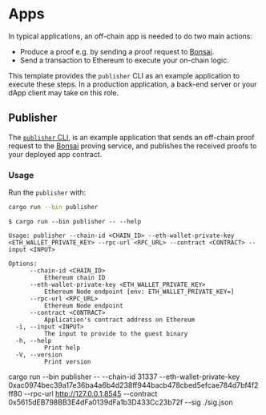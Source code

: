 # Apps

In typical applications, an off-chain app is needed to do two main actions:

* Produce a proof e.g. by sending a proof request to [Bonsai].
* Send a transaction to Ethereum to execute your on-chain logic.

This template provides the `publisher` CLI as an example application to execute these steps.
In a production application, a back-end server or your dApp client may take on this role.

## Publisher

The [`publisher` CLI][publisher], is an example application that sends an off-chain proof request to the [Bonsai] proving service, and publishes the received proofs to your deployed app contract.

### Usage

Run the `publisher` with:

```sh
cargo run --bin publisher
```

```text
$ cargo run --bin publisher -- --help

Usage: publisher --chain-id <CHAIN_ID> --eth-wallet-private-key <ETH_WALLET_PRIVATE_KEY> --rpc-url <RPC_URL> --contract <CONTRACT> --input <INPUT>

Options:
      --chain-id <CHAIN_ID>
          Ethereum chain ID
      --eth-wallet-private-key <ETH_WALLET_PRIVATE_KEY>
          Ethereum Node endpoint [env: ETH_WALLET_PRIVATE_KEY=]
      --rpc-url <RPC_URL>
          Ethereum Node endpoint
      --contract <CONTRACT>
          Application's contract address on Ethereum
  -i, --input <INPUT>
          The input to provide to the guest binary
  -h, --help
          Print help
  -V, --version
          Print version
```

[publisher]: ./src/bin/publisher.rs
[Bonsai]: https://dev.bonsai.xyz/

cargo run --bin publisher -- --chain-id 31337 --eth-wallet-private-key 0xac0974bec39a17e36ba4a6b4d238ff944bacb478cbed5efcae784d7bf4f2ff80 --rpc-url http://127.0.0.1:8545 --contract 0x5615dEB798BB3E4dFa0139dFa1b3D433Cc23b72f --sig ./sig.json